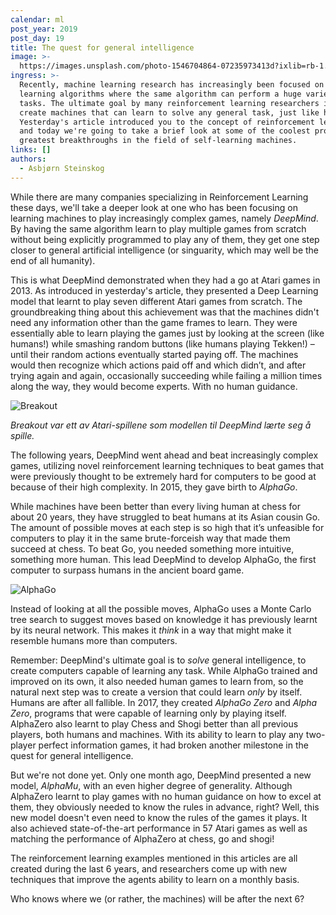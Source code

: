 ```yaml
---
calendar: ml
post_year: 2019
post_day: 19
title: The quest for general intelligence
image: >-
  https://images.unsplash.com/photo-1546704864-07235973413d?ixlib=rb-1.2.1&ixid=eyJhcHBfaWQiOjEyMDd9&auto=format&fit=crop&w=1100&q=60
ingress: >-
  Recently, machine learning research has increasingly been focused on general
  learning algorithms where the same algorithm can perform a huge variety of
  tasks. The ultimate goal by many reinforcement learning researchers is to
  create machines that can learn to solve any general task, just like humans!
  Yesterday's article introduced you to the concept of reinforcement learning,
  and today we're going to take a brief look at some of the coolest projects and
  greatest breakthroughs in the field of self-learning machines.
links: []
authors:
  - Asbjørn Steinskog
---
```

While there are many companies specializing in Reinforcement Learning these days, we'll take a deeper look at one who has been focusing on learning machines to play increasingly complex games, namely _DeepMind_. By having the same algorithm learn to play multiple games from scratch without being explicitly programmed to play any of them, they get one step closer to general artificial intelligence (or singuarity, which may well be the end of all humanity).

This is what DeepMind demonstrated when they had a go at Atari games in 2013. As introduced in yesterday's article, they presented a Deep Learning model that learnt to play seven different Atari games from scratch. The groundbreaking thing about this achievement was that the machines didn't need any information other than the game frames to learn. They were essentially able to learn playing the games just by looking at the screen (like humans!) while smashing random buttons (like humans playing Tekken!) – until their random actions eventually started paying off. The machines would then recognize which actions paid off and which didn’t, and after trying again and again, occasionally succeeding while failing a million times along the way, they would become experts. With no human guidance.

![Breakout](https://i.ibb.co/x2rK5TB/atari.gif)

_Breakout var ett av Atari-spillene som modellen til DeepMind lærte seg å spille._


The following years, DeepMind went ahead and beat increasingly complex games, utilizing novel reinforcement learning techniques to beat games that were previously thought to be extremely hard for computers to be good at because of their high complexity. In 2015, they gave birth to _AlphaGo_.

While machines have been better than every living human at chess for about 20 years, they have struggled to beat humans at its Asian cousin Go. The amount of possible moves at each step is so high that it’s unfeasible for computers to play it in the same brute-forceish way that made them succeed at chess. To beat Go, you needed something more intuitive, something more human. This lead DeepMind to develop AlphaGo, the first computer to surpass humans in the ancient board game.

![AlphaGo](https://i.ibb.co/TvDNfyd/Screen-Shot-2019-12-17-at-16-16-20.png)

Instead of looking at all the possible moves, AlphaGo uses a Monte Carlo tree search to suggest moves based on knowledge it has previously learnt by its neural network. This makes it _think_ in a way that might make it resemble humans more than computers.

Remember: DeepMind's ultimate goal is to _solve_ general intelligence, to create computers capable of learning any task. While AlphaGo trained and improved on its own, it also needed human games to learn from, so the natural next step was to create a version that could learn _only_ by itself. Humans are after all fallible. In 2017, they created _AlphaGo Zero_ and _Alpha Zero_, programs that were capable of learning only by playing itself. AlphaZero also learnt to play Chess and Shogi better than all previous players, both humans and machines. With its ability to learn to play any two-player perfect information games, it had broken another milestone in the quest for general intelligence.

But we're not done yet. Only one month ago, DeepMind presented a new model, *AlphaMu*, with an even higher degree of generality. Although AlphaZero learnt to play games with no human guidance on how to excel at them, they obviously needed to know the rules in advance, right? Well, this new model doesn't even need to know the rules of the games it plays. It also achieved state-of-the-art performance in 57 Atari games as well as matching the performance of AlphaZero at chess, go and shogi!

The reinforcement learning examples mentioned in this articles are all created during the last 6 years, and researchers come up with new techniques that improve the agents ability to learn on a monthly basis.

Who knows where we (or rather, the machines) will be after the next 6?
